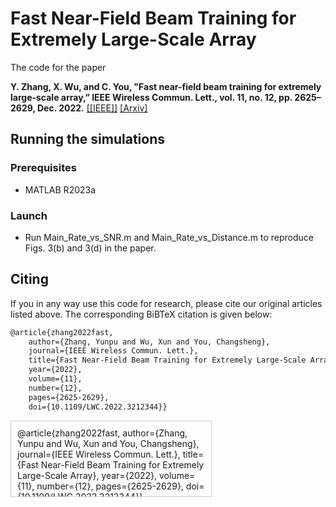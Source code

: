 # Fast Near-Field Beam Training for Extremely Large-Scale Array

The code for the paper

<strong>Y. Zhang, X. Wu, and C. You, "Fast near-field beam training for extremely large-scale array,” IEEE Wireless Commun. Lett., vol. 11, no. 12, pp. 2625– 2629, Dec. 2022.</strong> [[[IEEE]]](https://ieeexplore.ieee.org/abstract/document/9913211/) [[Arxiv]](https://arxiv.org/abs/2209.14798)

## Running the simulations

### Prerequisites
* MATLAB R2023a
### Launch
* Run Main_Rate_vs_SNR.m and Main_Rate_vs_Distance.m to reproduce Figs. 3(b) and 3(d) in the paper.

## Citing

If you in any way use this code for research, please cite our original articles listed above. The corresponding BiBTeX citation is given below:

```markdown
@article{zhang2022fast,
	author={Zhang, Yunpu and Wu, Xun and You, Changsheng},
	journal={IEEE Wireless Commun. Lett.}, 
	title={Fast Near-Field Beam Training for Extremely Large-Scale Array}, 
	year={2022},
	volume={11},
	number={12},
	pages={2625-2629},
	doi={10.1109/LWC.2022.3212344}}
```

<div style="width: 300px; height: 100px; overflow: auto; border: 1px solid #ccc; padding: 10px;">
@article{zhang2022fast,
	author={Zhang, Yunpu and Wu, Xun and You, Changsheng},
	journal={IEEE Wireless Commun. Lett.}, 
	title={Fast Near-Field Beam Training for Extremely Large-Scale Array}, 
	year={2022},
	volume={11},
	number={12},
	pages={2625-2629},
	doi={10.1109/LWC.2022.3212344}}
 </div>
